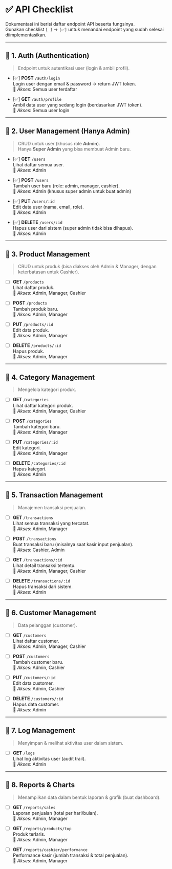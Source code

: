 # ✅ API Checklist

Dokumentasi ini berisi daftar endpoint API beserta fungsinya.  
Gunakan checklist `[ ]` → `[✅]` untuk menandai endpoint yang sudah selesai diimplementasikan.

---

## 📌 1. Auth (Authentication)

> Endpoint untuk autentikasi user (login & ambil profil).

- [✅] **POST** `/auth/login`  
   Login user dengan email & password → return JWT token.  
   🔑 _Akses_: Semua user terdaftar

- [✅] **GET** `/auth/profile`  
   Ambil data user yang sedang login (berdasarkan JWT token).  
   🔑 _Akses_: Semua user login

---

## 📌 2. User Management (Hanya Admin)

> CRUD untuk user (khusus role **Admin**).  
> Hanya **Super Admin** yang bisa membuat Admin baru.

- [✅] **GET** `/users`  
   Lihat daftar semua user.  
   🔑 _Akses_: Admin

- [✅] **POST** `/users`  
   Tambah user baru (role: admin, manager, cashier).  
   🔑 _Akses_: Admin (khusus super admin untuk buat admin)

- [✅] **PUT** `/users/:id`  
   Edit data user (nama, email, role).  
   🔑 _Akses_: Admin

- [✅] **DELETE** `/users/:id`  
   Hapus user dari sistem (super admin tidak bisa dihapus).  
   🔑 _Akses_: Admin

---

## 📌 3. Product Management

> CRUD untuk produk (bisa diakses oleh Admin & Manager, dengan keterbatasan untuk Cashier).

- [ ] **GET** `/products`  
       Lihat daftar produk.  
       🔑 _Akses_: Admin, Manager, Cashier

- [ ] **POST** `/products`  
       Tambah produk baru.  
       🔑 _Akses_: Admin, Manager

- [ ] **PUT** `/products/:id`  
       Edit data produk.  
       🔑 _Akses_: Admin, Manager

- [ ] **DELETE** `/products/:id`  
       Hapus produk.  
       🔑 _Akses_: Admin, Manager

---

## 📌 4. Category Management

> Mengelola kategori produk.

- [ ] **GET** `/categories`  
       Lihat daftar kategori produk.  
       🔑 _Akses_: Admin, Manager, Cashier

- [ ] **POST** `/categories`  
       Tambah kategori baru.  
       🔑 _Akses_: Admin, Manager

- [ ] **PUT** `/categories/:id`  
       Edit kategori.  
       🔑 _Akses_: Admin, Manager

- [ ] **DELETE** `/categories/:id`  
       Hapus kategori.  
       🔑 _Akses_: Admin

---

## 📌 5. Transaction Management

> Manajemen transaksi penjualan.

- [ ] **GET** `/transactions`  
       Lihat semua transaksi yang tercatat.  
       🔑 _Akses_: Admin, Manager

- [ ] **POST** `/transactions`  
       Buat transaksi baru (misalnya saat kasir input penjualan).  
       🔑 _Akses_: Cashier, Admin

- [ ] **GET** `/transactions/:id`  
       Lihat detail transaksi tertentu.  
       🔑 _Akses_: Admin, Manager, Cashier

- [ ] **DELETE** `/transactions/:id`  
       Hapus transaksi dari sistem.  
       🔑 _Akses_: Admin

---

## 📌 6. Customer Management

> Data pelanggan (customer).

- [ ] **GET** `/customers`  
       Lihat daftar customer.  
       🔑 _Akses_: Admin, Manager, Cashier

- [ ] **POST** `/customers`  
       Tambah customer baru.  
       🔑 _Akses_: Admin, Cashier

- [ ] **PUT** `/customers/:id`  
       Edit data customer.  
       🔑 _Akses_: Admin, Cashier

- [ ] **DELETE** `/customers/:id`  
       Hapus data customer.  
       🔑 _Akses_: Admin

---

## 📌 7. Log Management

> Menyimpan & melihat aktivitas user dalam sistem.

- [ ] **GET** `/logs`  
       Lihat log aktivitas user (audit trail).  
       🔑 _Akses_: Admin

---

## 📌 8. Reports & Charts

> Menampilkan data dalam bentuk laporan & grafik (buat dashboard).

- [ ] **GET** `/reports/sales`  
       Laporan penjualan (total per hari/bulan).  
       🔑 _Akses_: Admin, Manager

- [ ] **GET** `/reports/products/top`  
       Produk terlaris.  
       🔑 _Akses_: Admin, Manager

- [ ] **GET** `/reports/cashier/performance`  
       Performance kasir (jumlah transaksi & total penjualan).  
       🔑 _Akses_: Admin, Manager

